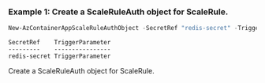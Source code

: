 ### Example 1: Create a ScaleRuleAuth object for ScaleRule.
```powershell
New-AzContainerAppScaleRuleAuthObject -SecretRef "redis-secret" -TriggerParameter "TriggerParameter"
```

```output
SecretRef    TriggerParameter
---------    ----------------
redis-secret TriggerParameter
```

Create a ScaleRuleAuth object for ScaleRule.